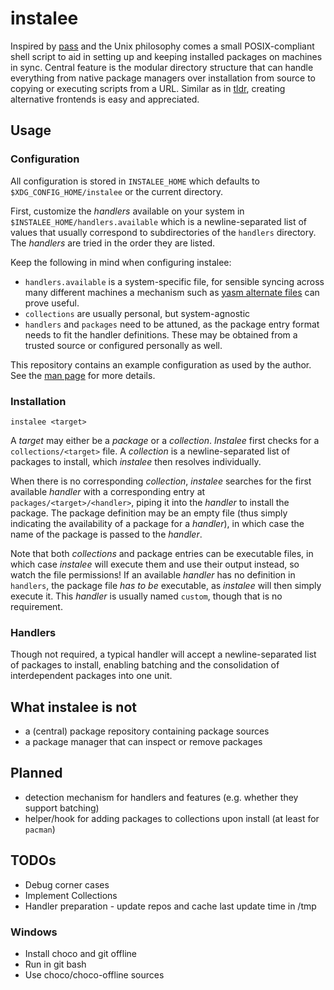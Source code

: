# instalee

Inspired by [pass](passwordstore.org "The standard Unix password manager")
and the Unix philosophy 
comes a small POSIX-compliant shell script
to aid in setting up and keeping installed packages on machines in sync.
Central feature is the modular directory structure 
that can handle everything from native package managers 
over installation from source
to copying or executing scripts from a URL.
Similar as in [tldr](https://github.com/tldr-pages/tldr),
creating alternative frontends is easy and appreciated.

## Usage

### Configuration

All configuration is stored in `INSTALEE_HOME` 
which defaults to `$XDG_CONFIG_HOME/instalee`
or the current directory.

First, customize the _handlers_ available on your system 
in `$INSTALEE_HOME/handlers.available`
which is a newline-separated list of values 
that usually correspond to subdirectories of the `handlers` directory.
The _handlers_ are tried in the order they are listed.

Keep the following in mind when configuring instalee:
- `handlers.available` is a system-specific file,
  for sensible syncing across many different machines
  a mechanism such as [yasm alternate files](https://yadm.io/docs/alternates)
  can prove useful.
- `collections` are usually personal, but system-agnostic
- `handlers` and `packages` need to be attuned,
  as the package entry format needs to fit the handler definitions.
  These may be obtained from a trusted source
  or configured personally as well.

This repository contains an example configuration
as used by the author.
See the [man page](instalee.1) for more details.

### Installation

`instalee <target>`

A _target_ may either be a _package_ or a _collection_.
*Instalee* first checks for a `collections/<target>` file.
A _collection_ is a newline-separated list of packages to install,
which *instalee* then resolves individually.

When there is no corresponding _collection_,
*instalee* searches for the first available _handler_
with a corresponding entry at `packages/<target>/<handler>`,
piping it into the _handler_ to install the package.
The package definition may be an empty file
(thus simply indicating the availability of a package for a _handler_),
in which case the name of the package is passed to the _handler_.

Note that both _collections_ and package entries can be executable files,
in which case *instalee* will execute them and use their output instead,
so watch the file permissions!
If an available _handler_ has no definition in `handlers`,
the package file _has to be_ executable,
as *instalee* will then simply execute it.
This _handler_ is usually named `custom`,
though that is no requirement.

### Handlers

Though not required,
a typical handler will accept 
a newline-separated list of packages to install,
enabling batching and the consolidation of interdependent packages into one unit.

## What instalee is not
- a (central) package repository containing package sources
- a package manager that can inspect or remove packages

## Planned
- detection mechanism for handlers and features
  (e.g. whether they support batching)
- helper/hook for adding packages to collections upon install
  (at least for `pacman`)

## TODOs
- Debug corner cases
- Implement Collections
- Handler preparation - update repos and cache last update time in /tmp

### Windows
- Install choco and git offline
- Run in git bash
- Use choco/choco-offline sources
